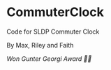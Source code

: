# CommuterClock
Code for SLDP Commuter Clock

By Max, Riley and Faith 

*Won Gunter Georgi Award 🥳🥳*
